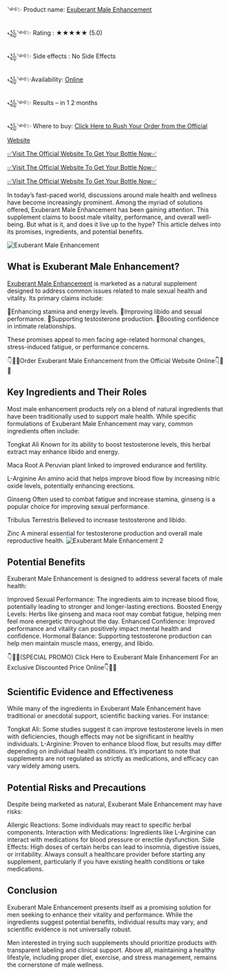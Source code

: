 ༺✨ Product name: [Exuberant Male Enhancement](https://howdyscbd.com/exuberant-male-enhancement-order/)

꧁༺✨ Rating : ★★★★★ (5.0)

꧁༺✨ Side effects : No Side Effects

꧁༺✨Availability: [Online](https://howdyscbd.com/exuberant-male-enhancement-order/)

꧁༺✨ Results – in 1 2 months

꧁༺✨ Where to buy: [Click Here to Rush Your Order from the Official Website](https://howdyscbd.com/exuberant-male-enhancement-order/)

[✅Visit The Official Website To Get Your Bottle Now✅](https://howdyscbd.com/exuberant-male-enhancement-order/)

[✅Visit The Official Website To Get Your Bottle Now✅](https://howdyscbd.com/exuberant-male-enhancement-order/)

[✅Visit The Official Website To Get Your Bottle Now✅](https://howdyscbd.com/exuberant-male-enhancement-order/)


In today’s fast-paced world, discussions around male health and wellness have become increasingly prominent. Among the myriad of solutions offered, Exuberant Male Enhancement has been gaining attention. This supplement claims to boost male vitality, performance, and overall well-being. But what is it, and does it live up to the hype? This article delves into its promises, ingredients, and potential benefits.


![Exuberant Male Enhancement](https://github.com/user-attachments/assets/f61b1823-1ffc-4fd4-ae09-2f9091edee21)


## What is Exuberant Male Enhancement?

[Exuberant Male Enhancement](https://howdyscbd.com/exuberant-male-enhancement-order/) is marketed as a natural supplement designed to address common issues related to male sexual health and vitality. Its primary claims include:

Enhancing stamina and energy levels.
Improving libido and sexual performance.
Supporting testosterone production.
Boosting confidence in intimate relationships.

These promises appeal to men facing age-related hormonal changes, stress-induced fatigue, or performance concerns.

👇🥳😍Order Exuberant Male Enhancement from the Official Website Online👇🥳😍


## Key Ingredients and Their Roles

Most male enhancement products rely on a blend of natural ingredients that have been traditionally used to support male health. While specific formulations of Exuberant Male Enhancement may vary, common ingredients often include:

Tongkat Ali
Known for its ability to boost testosterone levels, this herbal extract may enhance libido and energy.

Maca Root
A Peruvian plant linked to improved endurance and fertility.

L-Arginine
An amino acid that helps improve blood flow by increasing nitric oxide levels, potentially enhancing erections.

Ginseng
Often used to combat fatigue and increase stamina, ginseng is a popular choice for improving sexual performance.

Tribulus Terrestris
Believed to increase testosterone and libido.

Zinc
A mineral essential for testosterone production and overall male reproductive health.
![Exuberant Male Enhancement 2](https://github.com/user-attachments/assets/0e024b90-182b-4d26-a0ba-b4adcb6085ba)


## Potential Benefits

Exuberant Male Enhancement is designed to address several facets of male health:

Improved Sexual Performance: The ingredients aim to increase blood flow, potentially leading to stronger and longer-lasting erections.
Boosted Energy Levels: Herbs like ginseng and maca root may combat fatigue, helping men feel more energetic throughout the day.
Enhanced Confidence: Improved performance and vitality can positively impact mental health and confidence.
Hormonal Balance: Supporting testosterone production can help men maintain muscle mass, energy, and libido.

👇🥳😍(SPECIAL PROMO) Click Here to Exuberant Male Enhancement For an Exclusive Discounted Price Online👇🥳😍

## Scientific Evidence and Effectiveness

While many of the ingredients in Exuberant Male Enhancement have traditional or anecdotal support, scientific backing varies. For instance:

Tongkat Ali: Some studies suggest it can improve testosterone levels in men with deficiencies, though effects may not be significant in healthy individuals.
L-Arginine: Proven to enhance blood flow, but results may differ depending on individual health conditions.
It’s important to note that supplements are not regulated as strictly as medications, and efficacy can vary widely among users.


## Potential Risks and Precautions

Despite being marketed as natural, Exuberant Male Enhancement may have risks:

Allergic Reactions: Some individuals may react to specific herbal components.
Interaction with Medications: Ingredients like L-Arginine can interact with medications for blood pressure or erectile dysfunction.
Side Effects: High doses of certain herbs can lead to insomnia, digestive issues, or irritability.
Always consult a healthcare provider before starting any supplement, particularly if you have existing health conditions or take medications.

## Conclusion

Exuberant Male Enhancement presents itself as a promising solution for men seeking to enhance their vitality and performance. While the ingredients suggest potential benefits, individual results may vary, and scientific evidence is not universally robust.

Men interested in trying such supplements should prioritize products with transparent labeling and clinical support. Above all, maintaining a healthy lifestyle, including proper diet, exercise, and stress management, remains the cornerstone of male wellness.
